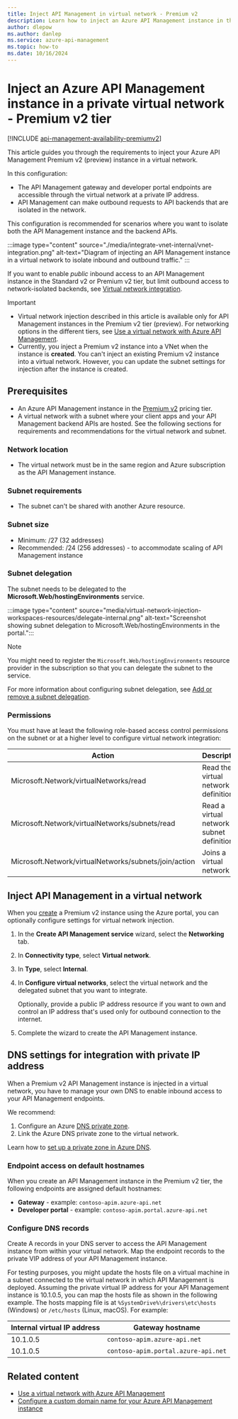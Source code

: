 ```yaml
---
title: Inject API Management in virtual network - Premium v2
description: Learn how to inject an Azure API Management instance in the Premium v2 tier in a virtual network to isolate inbound and outbound traffic.
author: dlepow
ms.author: danlep
ms.service: azure-api-management
ms.topic: how-to 
ms.date: 10/16/2024
---
```


# Inject an Azure API Management instance in a private virtual network - Premium v2 tier

[!INCLUDE [api-management-availability-premiumv2](../../includes/api-management-availability-premiumv2.md)] 

This article guides you through the requirements to inject your Azure API Management Premium v2 (preview) instance in a virtual network. 

In this configuration: 

* The API Management gateway and developer portal endpoints are accessible through the virtual network at a private IP address.
* API Management can make outbound requests to API backends that are isolated in the network. 

This configuration is recommended for scenarios where you want to isolate both the API Management instance and the backend APIs.

:::image type="content" source="./media/integrate-vnet-internal/vnet-integration.png" alt-text="Diagram of injecting an API Management instance in a virtual network to isolate inbound and outbound traffic."  :::

If you want to enable *public* inbound access to an API Management instance in the Standard v2 or Premium v2 tier, but limit outbound access to network-isolated backends, see [Virtual network integration](integrate-vnet-outbound.md).


> [!IMPORTANT]
> * Virtual network injection described in this article is available only for API Management instances in the Premium v2 tier (preview). For networking options in the different tiers, see [Use a virtual network with Azure API Management](virtual-network-concepts.md).
> * Currently, you inject a Premium v2 instance into a VNet when the instance is **created**. You can't inject an existing Premium v2 instance into a virtual network. However, you can update the subnet settings for injection after the instance is created.

## Prerequisites

- An Azure API Management instance in the [Premium v2](v2-service-tiers-overview.md) pricing tier.
- A virtual network with a subnet where your client apps and your API Management backend APIs are hosted. See the following sections for requirements and recommendations for the virtual network and subnet.

### Network location

* The virtual network must be in the same region and Azure subscription as the API Management instance.

### Subnet requirements

* The subnet can't be shared with another Azure resource.

### Subnet size 

* Minimum: /27 (32 addresses)
* Recommended: /24 (256 addresses) - to accommodate scaling of API Management instance

### Subnet delegation

The subnet needs to be delegated to the **Microsoft.Web/hostingEnvironments** service.

:::image type="content" source="media/virtual-network-injection-workspaces-resources/delegate-internal.png" alt-text="Screenshot showing subnet delegation to Microsoft.Web/hostingEnvironments in the portal.":::


> [!NOTE]
> You might need to register the `Microsoft.Web/hostingEnvironments` resource provider in the subscription so that you can delegate the subnet to the service.

For more information about configuring subnet delegation, see [Add or remove a subnet delegation](../virtual-network/manage-subnet-delegation.md).

### Permissions

You must have at least the following role-based access control permissions on the subnet or at a higher level to configure virtual network integration:

| Action | Description |
|-|-|
| Microsoft.Network/virtualNetworks/read | Read the virtual network definition |
| Microsoft.Network/virtualNetworks/subnets/read | Read a virtual network subnet definition |
| Microsoft.Network/virtualNetworks/subnets/join/action | Joins a virtual network |



## Inject API Management in a virtual network

When you [create](get-started-create-service-instance.md) a Premium v2 instance using the Azure portal, you can optionally configure settings for virtual network injection. 

1. In the **Create API Management service** wizard, select the **Networking** tab.
1. In **Connectivity type**, select **Virtual network**.
1. In **Type**, select **Internal**. 
1. In **Configure virtual networks**, select the virtual network and the delegated subnet that you want to integrate. 

    Optionally, provide a public IP address resource if you want to own and control an IP address that's used only for outbound connection to the internet.
1. Complete the wizard to create the API Management instance.

## DNS settings for integration with private IP address

When a Premium v2 API Management instance is injected in a virtual network, you have to manage your own DNS to enable inbound access to your API Management endpoints. 

We recommend:

1. Configure an Azure [DNS private zone](../dns/private-dns-overview.md).
1. Link the Azure DNS private zone to the virtual network. 

Learn how to [set up a private zone in Azure DNS](../dns/private-dns-getstarted-portal.md).


### Endpoint access on default hostnames

When you create an API Management instance in the Premium v2 tier, the following endpoints are assigned default hostnames:

* **Gateway** - example: `contoso-apim.azure-api.net`
* **Developer portal** - example: `contoso-apim.portal.azure-api.net`

### Configure DNS records

Create A records in your DNS server to access the API Management instance from within your virtual network. Map the endpoint records to the private VIP address of your API Management instance.

For testing purposes, you might update the hosts file on a virtual machine in a subnet connected to the virtual network in which API Management is deployed. Assuming the private virtual IP address for your API Management instance is 10.1.0.5, you can map the hosts file as shown in the following example. The hosts mapping file is at  `%SystemDrive%\drivers\etc\hosts` (Windows) or `/etc/hosts` (Linux, macOS). For example:

| Internal virtual IP address | Gateway hostname |
| ----- | ----- |
| 10.1.0.5 | `contoso-apim.azure-api.net` |
| 10.1.0.5 | `contoso-apim.portal.azure-api.net` |

## Related content

* [Use a virtual network with Azure API Management](virtual-network-concepts.md)
* [Configure a custom domain name for your Azure API Management instance](configure-custom-domain.md)




